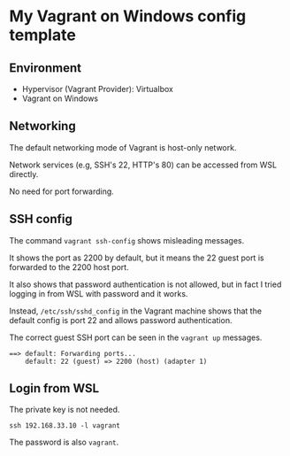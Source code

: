 # My Vagrant on Windows config template

## Environment

* Hypervisor (Vagrant Provider): Virtualbox
* Vagrant on Windows

## Networking

The default networking mode of Vagrant is host-only network.

Network services (e.g, SSH's 22, HTTP's 80) can be accessed from WSL directly.

No need for port forwarding.

## SSH config

The command `vagrant ssh-config` shows misleading messages.

It shows the port as 2200 by default, but it means the 22 guest port is forwarded to the 2200 host port.

It also shows that password authentication is not allowed, but in fact I tried logging in from WSL with password and it works.

Instead, `/etc/ssh/sshd_config` in the Vagrant machine shows that the default config is port 22 and allows password authentication.

The correct guest SSH port can be seen in the `vagrant up` messages.

```
==> default: Forwarding ports...
    default: 22 (guest) => 2200 (host) (adapter 1)
```

## Login from WSL

The private key is not needed.

```
ssh 192.168.33.10 -l vagrant
```

The password is also `vagrant`.

